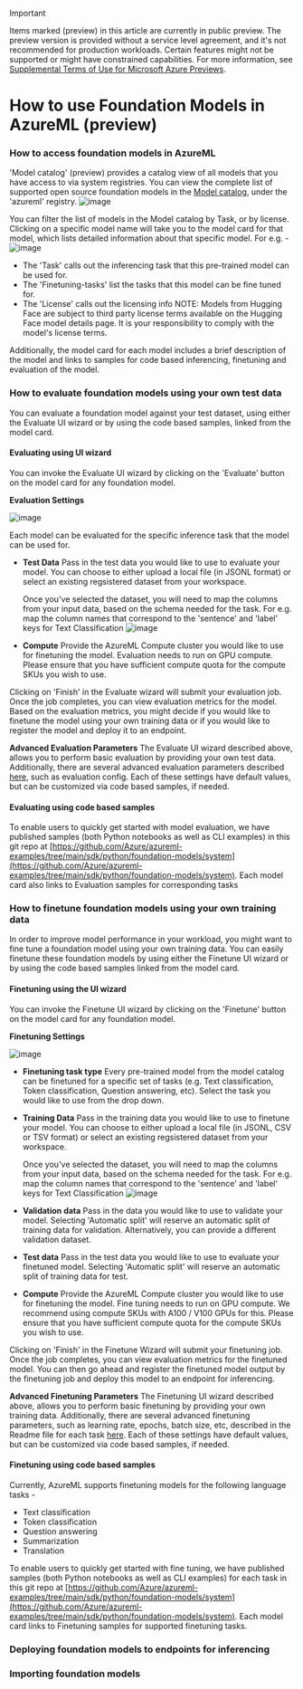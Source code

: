 > [!IMPORTANT]
> Items marked (preview) in this article are currently in public preview.
> The preview version is provided without a service level agreement, and it's not recommended for production workloads. Certain features might not be supported or might have constrained capabilities.
> For more information, see [Supplemental Terms of Use for Microsoft Azure Previews](https://azure.microsoft.com/support/legal/preview-supplemental-terms/).

# How to use Foundation Models in AzureML (preview)


### How to access foundation models in AzureML
'Model catalog' (preview) provides a catalog view of all models that you have access to via system registries. You can view the complete list of supported open source foundation models in the [Model catalog](https://ml.azure.com/model/catalog), under the 'azureml' registry.
![image](./media/how-to-use-foundation-models/model_catalog.png)


You can filter the list of models in the Model catalog by Task, or by license. Clicking on a specific model name will take you to the model card for that model, which lists detailed information about that specific model. For e.g. -
![image](./media/how-to-use-foundation-models/model_card.png)


* The 'Task' calls out the inferencing task that this pre-trained model can be used for. 
* The 'Finetuning-tasks' list the tasks that this model can be fine tuned for. 
* The 'License' calls out the licensing info NOTE: Models from Hugging Face are subject to third party license terms available on the Hugging Face model details page. It is your responsibility to comply with the model's license terms.

Additionally, the model card for each model includes a brief description of the model and links to samples for code based inferencing, finetuning and evaluation of the model.


### How to evaluate foundation models using your own test data
You can evaluate a foundation model against your test dataset, using either the Evaluate UI wizard or by using the code based samples, linked from the model card.

#### Evaluating using UI wizard
You can invoke the Evaluate UI wizard by clicking on the 'Evaluate' button on the model card for any foundation model. 

<b>Evaluation Settings</b>

![image](./media/how-to-use-foundation-models/evaluate_quick_wizard.png)


Each model can be evaluated for the specific inference task that the model can be used for.
* <b>Test Data</b> Pass in the test data you would like to use to evaluate your model. You can choose to either upload a local file (in JSONL format) or select an existing regsistered dataset from your workspace. 

	Once you've selected the dataset, you will need to map the columns from your input data, based on the schema needed for the task. For e.g. map the column names that correspond to the 'sentence' and 'label' keys for Text Classification
![image](./media/how-to-use-foundation-models/evaluate_map_data_columns.png)


* <b>Compute</b> Provide the AzureML Compute cluster you would like to use for finetuning the model. Evaluation needs to run on GPU compute. Please ensure that you have sufficient compute quota for the compute SKUs you wish to use.

Clicking on 'Finish' in the Evaluate wizard will submit your evaluation job. Once the job completes, you can view evaluation metrics for the model. Based on the evaluation metrics, you might decide if you would like to finetune the model using your own training data or if you would like to register the model and deploy it to an endpoint.

<b>Advanced Evaluation Parameters</b>
The Evaluate UI wizard described above, allows you to perform basic evaluation by providing your own test data. Additionally, there are several advanced evaluation parameters described [here](https://github.com/Azure/azureml-assets/blob/main/training/model_evaluation/components/evaluate_model/README.md), such as evaluation config. Each of these settings have default values, but can be customized via code based samples, if needed.


#### Evaluating using code based samples
To enable users to quickly get started with model evaluation, we have published samples (both Python notebooks as well as CLI examples) in this git repo at [https://github.com/Azure/azureml-examples/tree/main/sdk/python/foundation-models/system](https://github.com/Azure/azureml-examples/tree/main/sdk/python/foundation-models/system). Each model card also links to Evaluation samples for corresponding tasks


### How to finetune foundation models using your own training data
In order to improve model performance in your workload, you might want to fine tune a foundation model using your own training data. You can easily finetune these foundation models by using either the Finetune UI wizard or by using the code based samples linked from the model card.
		
#### Finetuning using the UI wizard
You can invoke the Finetune UI wizard by clicking on the 'Finetune' button on the model card for any foundation model. 

<b>Finetuning Settings</b>

![image](./media/how-to-use-foundation-models/finetune_quick_wizard.png)


* <b>Finetuning task type</b> Every pre-trained model from the model catalog can be finetuned for a specific set of tasks (e.g. Text classification, Token classification, Question answering, etc). Select the task you would like to use from the drop down.
* <b>Training Data</b> Pass in the training data you would like to use to finetune your model. You can choose to either upload a local file (in JSONL, CSV or TSV format) or select an existing regsistered dataset from your workspace. 

	Once you've selected the dataset, you will need to map the columns from your input data, based on the schema needed for the task. For e.g. map the column names that correspond to the 'sentence' and 'label' keys for Text Classification
![image](./media/how-to-use-foundation-models/finetune_map_data_columns.png)


* <b>Validation data</b> Pass in the data you would like to use to validate your model. Selecting 'Automatic split' will reserve an automatic split of training data for validation. Alternatively, you can provide a different validation dataset.
* <b>Test data</b> Pass in the test data you would like to use to evaluate your finetuned model. Selecting 'Automatic split' will reserve an automatic split of training data for test. 
* <b>Compute</b> Provide the AzureML Compute cluster you would like to use for finetuning the model. Fine tuning needs to run on GPU compute. We recommend using compute SKUs with A100 / V100 GPUs for this. Please ensure that you have sufficient compute quota for the compute SKUs you wish to use.

Clicking on 'Finish' in the Finetune Wizard will submit your finetuning job. Once the job completes, you can view evaluation metrics for the finetuned model. You can then go ahead and register the finetuned model output by the finetuning job and deploy this model to an endpoint for inferencing.

<b>Advanced Finetuning Parameters</b>
The Finetuning UI wizard described above, allows you to perform basic finetuning by providing your own training data. Additionally, there are several advanced finetuning parameters, such as learning rate, epochs, batch size, etc, described in the Readme file for each task [here](https://github.com/Azure/azureml-assets/tree/main/training/finetune_acft_hf_nlp/components/finetune). Each of these settings have default values, but can be customized via code based samples, if needed.

#### Finetuning using code based samples
Currently, AzureML supports finetuning models for the following language tasks -

* Text classification 
* Token classification
* Question answering
* Summarization
* Translation

To enable users to quickly get started with fine tuning, we have published samples (both Python notebooks as well as CLI examples) for each task in this git repo at [https://github.com/Azure/azureml-examples/tree/main/sdk/python/foundation-models/system](https://github.com/Azure/azureml-examples/tree/main/sdk/python/foundation-models/system). Each model card links to Finetuning samples for supported finetuning tasks.

### Deploying foundation models to endpoints for inferencing

### Importing foundation models 
